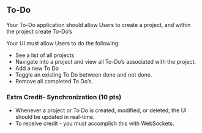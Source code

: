 
## To-Do

Your To-Do application should allow Users to create a project, and within the project create To-Do’s

Your UI must allow Users to do the following:

- See a list of all projects
- Navigate into a project and view all To-Do’s associated with the project.
- Add a new To Do
- Toggle an existing To Do between done and not done.
- Remove all completed To Do’s.

### Extra Credit- Synchronization (10 pts)
- Whenever a project or To Do is created, modified, or deleted, the UI should be updated in real-time.
- To receive credit - you must accomplish this with WebSockets.
